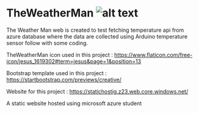 # TheWeatherMan  ![alt text](https://github.com/lowzijian/TheWeatherMan/master/img/to/weatherman2.png)
The Weather Man web is created to test fetching temperature api from azure database where the data are collected using Arduino temperature sensor follow with some coding.

TheWeatherMan icon used in this project : 
https://www.flaticon.com/free-icon/jesus_1619302#term=jesus&page=1&position=13

Bootstrap template used in this project : 
https://startbootstrap.com/previews/creative/

Website for this project :
https://statichostig.z23.web.core.windows.net/

A static website hosted using microsoft azure student
